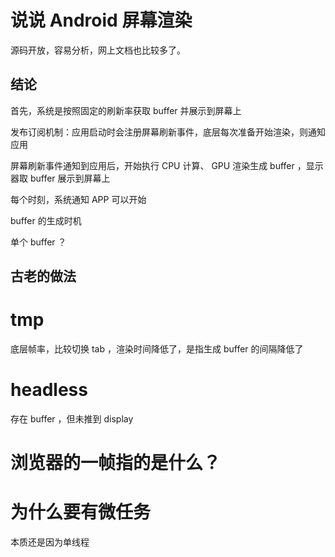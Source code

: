 
# 说说 Android 屏幕渲染

源码开放，容易分析，网上文档也比较多了。

## 结论

首先，系统是按照固定的刷新率获取 buffer 并展示到屏幕上

发布订阅机制：应用启动时会注册屏幕刷新事件，底层每次准备开始渲染，则通知应用

屏幕刷新事件通知到应用后，开始执行 CPU 计算、 GPU 渲染生成 buffer ，显示器取 buffer 展示到屏幕上

每个时刻，系统通知 APP 可以开始

buffer 的生成时机

单个 buffer ？

## 古老的做法



# tmp

底层帧率，比较切换 tab ，渲染时间降低了，是指生成 buffer 的间隔降低了

# headless

存在 buffer ，但未推到 display

# 浏览器的一帧指的是什么？

# 为什么要有微任务

本质还是因为单线程

